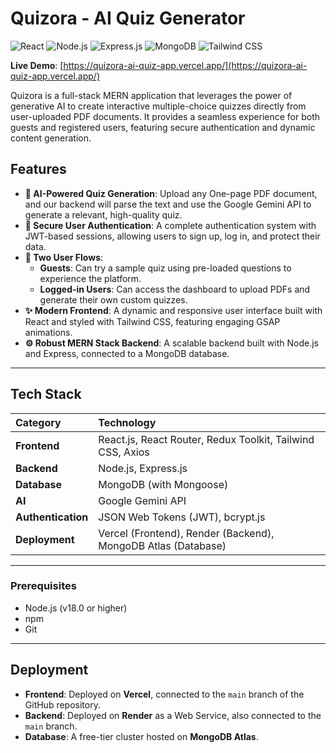 # Quizora - AI Quiz Generator

![React](https://img.shields.io/badge/React-20232A?style=for-the-badge&logo=react&logoColor=61DAFB)
![Node.js](https://img.shields.io/badge/Node.js-339933?style=for-the-badge&logo=nodedotjs&logoColor=white)
![Express.js](https://img.shields.io/badge/Express.js-000000?style=for-the-badge&logo=express&logoColor=white)
![MongoDB](https://img.shields.io/badge/MongoDB-47A248?style=for-the-badge&logo=mongodb&logoColor=white)
![Tailwind CSS](https://img.shields.io/badge/Tailwind_CSS-38B2AC?style=for-the-badge&logo=tailwind-css&logoColor=white)

**Live Demo**: [https://quizora-ai-quiz-app.vercel.app/](https://quizora-ai-quiz-app.vercel.app/)

Quizora is a full-stack MERN application that leverages the power of generative AI to create interactive multiple-choice quizzes directly from user-uploaded PDF documents. It provides a seamless experience for both guests and registered users, featuring secure authentication and dynamic content generation.

## Features

-   **🤖 AI-Powered Quiz Generation**: Upload any One-page PDF document, and our backend will parse the text and use the Google Gemini API to generate a relevant, high-quality quiz.
-   **🔐 Secure User Authentication**: A complete authentication system with JWT-based sessions, allowing users to sign up, log in, and protect their data.
-   **🚀 Two User Flows**:
    -   **Guests**: Can try a sample quiz using pre-loaded questions to experience the platform.
    -   **Logged-in Users**: Can access the dashboard to upload PDFs and generate their own custom quizzes.
-   **✨ Modern Frontend**: A dynamic and responsive user interface built with React and styled with Tailwind CSS, featuring engaging GSAP animations.
-   **⚙️ Robust MERN Stack Backend**: A scalable backend built with Node.js and Express, connected to a MongoDB database.

---

## Tech Stack

| Category      | Technology                                |
| :------------ | :---------------------------------------- |
| **Frontend** | React.js, React Router, Redux Toolkit, Tailwind CSS, Axios |
| **Backend** | Node.js, Express.js                       |
| **Database** | MongoDB (with Mongoose)                   |
| **AI** | Google Gemini API                         |
| **Authentication** | JSON Web Tokens (JWT), bcrypt.js          |
| **Deployment**| Vercel (Frontend), Render (Backend), MongoDB Atlas (Database) |

---

### Prerequisites

-   Node.js (v18.0 or higher)
-   npm
-   Git

---

## Deployment

-   **Frontend**: Deployed on **Vercel**, connected to the `main` branch of the GitHub repository.
-   **Backend**: Deployed on **Render** as a Web Service, also connected to the `main` branch.
-   **Database**: A free-tier cluster hosted on **MongoDB Atlas**.

